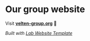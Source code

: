 # Our group website

Visit **[velten-group.org](https://velten-group.org)** 🚀

_Built with [Lab Website Template](https://greene-lab.gitbook.io/lab-website-template-docs)_
